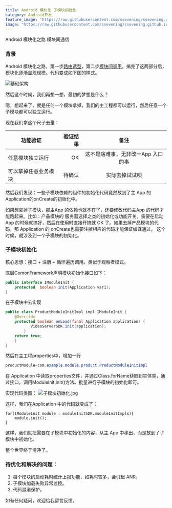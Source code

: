 ```yaml
---
title: Android 模块化 子模块初始化
category: Android开发
feature_image: "https://raw.githubusercontent.com/ssevening/ssevening.github.io/master/assets/android.png"
image: "https://raw.githubusercontent.com/ssevening/ssevening.github.io/master/assets/android.png"
---
```


Android 模块化之路 模块间通信

<!-- more -->

### 背景
Android 模块化之路，第一步[路由选型](https://www.jianshu.com/p/3ff0d55ccdfc)，第二步[模块间调用](https://www.jianshu.com/p/15937685e39b)，搞完了这两部分后，模块化逐渐显现规模。代码变成如下图的样式。

![基础架构](http://upload-images.jianshu.io/upload_images/5649240-554f524333145cbc.png?imageMogr2/auto-orient/strip%7CimageView2/2/w/1240)


然后这个时候，我们再想一想，最初的梦想是什么？

嗯，想起来了，就是任何一个模块拿掉，我们的主工程都可以运行，然后任意一个子模块都可以独立运行。

现在我们拿这个尺子去量：

| 功能验证        | 验证结果    |  备注  |
| --------   | -----:   | :----: |
| 任意模块独立运行        |  OK    |    这不是啥难事，无非改一App 入口的事    |
| 可以拿掉任意业务模块        | 待确认      |   实际去掉试试呗   |

然后我们发现：一些子模块依赖的组件的初始化代码竟然放到了主 App 的 Application的onCreate的初始化中。

如果想拿掉子模块，那主App 的依赖也就不在了，还要修改代码主App 的代码才能跑起来。比如：产品模块的 服务器选择之类的初始化或功能开关。需要在启动 App 的时候就搞好，然后在使用时直接开搞就 OK 了。如果去掉产品模块的代码，那 Application 的 onCreate也需要注掉相应的代码才能保证编译通过。
这个时候，就涉及到一个子模块的初始化。

### 子模块初始化

核心思想：接口 + 注册 + 循环遍历调用。类似于观察者模式。

底层ComonFramework声明模块初始化接口如下：

```java
public interface IModuleInit {    
    protected  boolean init(Application var1);
}
```

在子模块中去实现

```java
public class ProductModuleInitImpl impl IModuleInit {
    @Override
    protected boolean onLoad(final Application application) {
           VideoServerSDK.init(application);
        }
    return true;
    }
}
```

然后在主工程properties中，增加一行

```java
productModule=com.example.module.product.ProductModuleInitImpl
```
在 Application 中读取properties文件，并通过Class.forName获取到实体类，通过接口，调用ModuleInit.init()方法。批量进行子模块的初始化即可。

实现代码类图：
![子模块初始化.jpg](http://upload-images.jianshu.io/upload_images/5649240-c705871e40cafa99.jpg?imageMogr2/auto-orient/strip%7CimageView2/2/w/1240)

这样，我们在Application 中的代码就变成了：

```
for(IModuleInit module : moduleInitSDK.moduleInitImpls){
    module.init();
}
```

这样，我们就把需要在子模块中初始化的内容，从主 App 中移出，而是放到了子模块中初始化。

整个世界终于清净了。

### 待优化和解决的问题：

1. 每个模块的启动耗时统计上报功能，如耗时较多，会引起 ANR。
2. 子模块加载失败异常监控。
3. 代码混淆保护。

如有任何疑问，欢迎给我留言反馈。













